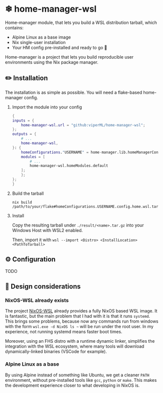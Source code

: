 # ❄ home-manager-wsl

Home-manager module, that lets you build a WSL distribution tarball, which contains:

- Alpine Linux as a base image
- Nix single-user installation
- Your HM config pre-installed and ready to go 🚀

Home-manager is a project that lets you build reproducible user environments using the Nix package manager.

## ✏️ Installation

The installation is as simple as possible. You will need a flake-based home-manager config.

1. Import the module into your config
    ```nix
    {
    inputs = {
        home-manager-wsl.url = "github:viperML/home-manager-wsl";
    };
    outputs = {
        # ...
        home-manager-wsl,
    }: {
        homeConfigurations."USERNAME" = home-manager.lib.homeManagerConfiguration {
        modules = [
            # ...
            home-manager-wsl.homeModules.default
        ];
        };
    };
    }
    ```

2. Build the tarball

    ```console
    nix build /path/to/your/flake#homeConfigurations.USERNAME.config.home.wsl.tarball
    ```

3. Install

    Copy the resulting tarball under `./result/<name>.tar.gz` into your Windows Host with WSL2 enabled.

    Then, import it with `wsl --import <Distro> <InstallLocation> <PathToTarball>`


## ⚙️ Configuration

TODO

## 📐 Design considerations

### NixOS-WSL already exists

The project [NixOS-WSL](https://github.com/nix-community/NixOS-WSL) already provides a fully NixOS based WSL image. It is fantastic, but the main problem that I had with it is that it runs `systemd`. This brings some problems, because now any commands run from windows with the form `wsl.exe -d NixOS ls ~` will be run under the root user. In my experience, not running systemd means faster boot times.

Moreover, using an FHS distro with a runtime dynamic linker, simplifies the integration with the WSL ecosystem, where many tools will download dynamically-linked binaries (VSCode for example).


### Alpine Linux as a base

By using Alpine instead of something like Ubuntu, we get a cleaner `PATH` environment, without pre-installed tools like `gcc`, `python` or `make`. This makes the development experience closer to what developing in NixOS is.
